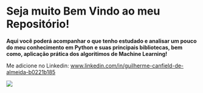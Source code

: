 # Seja muito Bem Vindo ao meu Repositório!

**Aqui você poderá acompanhar o que tenho estudado e analisar um pouco do meu conhecimento em Python e suas principais bibliotecas, bem como, aplicação prática dos algoritimos de Machine Learning!**

Me adicione no Linkedin: www.linkedin.com/in/guilherme-canfield-de-almeida-b0221b185
	
<img src="{(https://img.shields.io/badge/Gmail-D14836?style=for-the-badge&logo=gmail&logoColor=white)}" />

